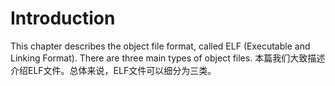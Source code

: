 # Introduction
This chapter describes the object file format, called ELF (Executable and Linking Format). There are three main types of object files.
本篇我们大致描述介绍ELF文件。总体来说，ELF文件可以细分为三类。
